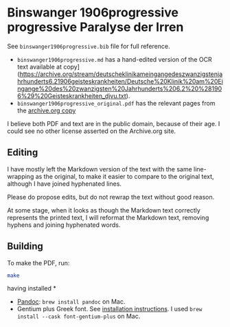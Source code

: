 # Binswanger 1906progressive progressive Paralyse der Irren

See `binswanger1906progressive.bib` file for full reference.

* `binswanger1906progressive.md` has a hand-edited version of the OCR text
  available at
  copy](https://archive.org/stream/deutscheklinikameingangedeszwanzigstenjahrhunderts6.21906geisteskrankheiten/Deutsche%20Klinik%20am%20Eingange%20des%20zwanzigsten%20Jahrhunderts%206.2%20%281906%29%20Geisteskrankheiten_djvu.txt).
* `binswanger1906progressive_original.pdf` has the relevant pages from the
  [archive.org
  copy](https://archive.org/details/deutscheklinikameingangedeszwanzigstenjahrhunderts6.21906geisteskrankheiten/page/n79)

I believe both PDF and text are in the public domain, because of their age.
I could see no other license asserted on the Archive.org site.

## Editing

I have mostly left the Markdown version of the text with the same
line-wrapping as the original, to make it easier to compare to the original
text, although I have joined hyphenated lines.

Please do propose edits, but do not rewrap the text without good reason.

At some stage, when it looks as though the Markdown text correctly represents
the printed text, I will reformat the Markdown text, removing hyphens and
joining hyphenated words.

## Building

To make the PDF, run:

```bash
make
```

having installed *

* [Pandoc](https://pandoc.org): `brew install pandoc` on Mac.
* Gentium plus Greek font.  See [installation
  instructions](https://software.sil.org/gentium/resources/).  I used `brew
  install --cask font-gentium-plus` on Mac.

